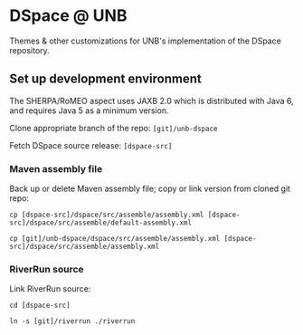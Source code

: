 # DSpace @ UNB

Themes & other customizations for UNB's implementation of the DSpace repository.

## Set up development environment

The SHERPA/RoMEO aspect uses JAXB 2.0 which is distributed with Java 6, and requires Java 5 as a minimum version.

Clone appropriate branch of the repo: `[git]/unb-dspace`

Fetch DSpace source release: `[dspace-src]`

### Maven assembly file

Back up or delete Maven assembly file; copy or link version from cloned git repo:

`cp [dspace-src]/dspace/src/assemble/assembly.xml [dspace-src]/dspace/src/assemble/default-assembly.xml`
 
`cp [git]/unb-dspace/dspace/src/assemble/assembly.xml [dspace-src]/dspace/src/assemble/assembly.xml`

### RiverRun source

Link RiverRun source:

`cd [dspace-src]`

`ln -s [git]/riverrun ./riverrun`





